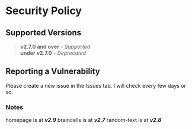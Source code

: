 # Security Policy

## Supported Versions
> **v2.7.0 and over** - _Supported_
> <br>
> **under v2.7.0** - _Deprecated_

## Reporting a Vulnerability
Please create a new issue in the Issues tab. I will check every few days or so.

### Notes
homepage is at **_v2.9_**
braincells is at **_v2.7_**
random-text is at **_v2.8_**
